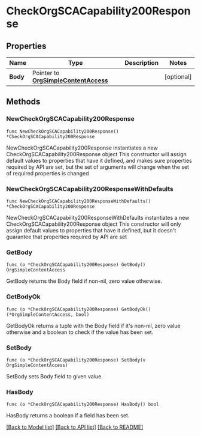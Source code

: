 # CheckOrgSCACapability200Response

## Properties

Name | Type | Description | Notes
------------ | ------------- | ------------- | -------------
**Body** | Pointer to [**OrgSimpleContentAccess**](OrgSimpleContentAccess.md) |  | [optional] 

## Methods

### NewCheckOrgSCACapability200Response

`func NewCheckOrgSCACapability200Response() *CheckOrgSCACapability200Response`

NewCheckOrgSCACapability200Response instantiates a new CheckOrgSCACapability200Response object
This constructor will assign default values to properties that have it defined,
and makes sure properties required by API are set, but the set of arguments
will change when the set of required properties is changed

### NewCheckOrgSCACapability200ResponseWithDefaults

`func NewCheckOrgSCACapability200ResponseWithDefaults() *CheckOrgSCACapability200Response`

NewCheckOrgSCACapability200ResponseWithDefaults instantiates a new CheckOrgSCACapability200Response object
This constructor will only assign default values to properties that have it defined,
but it doesn't guarantee that properties required by API are set

### GetBody

`func (o *CheckOrgSCACapability200Response) GetBody() OrgSimpleContentAccess`

GetBody returns the Body field if non-nil, zero value otherwise.

### GetBodyOk

`func (o *CheckOrgSCACapability200Response) GetBodyOk() (*OrgSimpleContentAccess, bool)`

GetBodyOk returns a tuple with the Body field if it's non-nil, zero value otherwise
and a boolean to check if the value has been set.

### SetBody

`func (o *CheckOrgSCACapability200Response) SetBody(v OrgSimpleContentAccess)`

SetBody sets Body field to given value.

### HasBody

`func (o *CheckOrgSCACapability200Response) HasBody() bool`

HasBody returns a boolean if a field has been set.


[[Back to Model list]](../README.md#documentation-for-models) [[Back to API list]](../README.md#documentation-for-api-endpoints) [[Back to README]](../README.md)


